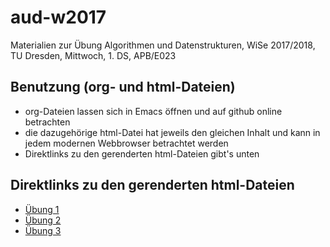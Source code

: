 # aud-w2017
Materialien zur Übung Algorithmen und Datenstrukturen, WiSe 2017/2018, TU Dresden, Mittwoch, 1. DS, APB/E023

## Benutzung (org- und html-Dateien)
* org-Dateien lassen sich in Emacs öffnen und auf github online betrachten
* die dazugehörige html-Datei hat jeweils den gleichen Inhalt und kann in jedem modernen Webbrowser betrachtet werden
* Direktlinks zu den gerenderten html-Dateien gibt's unten

## Direktlinks zu den gerenderten html-Dateien
* [Übung 1](http://htmlpreview.github.io/?https://github.com/denki/aud-w2017/blob/master/tut01/sol01.html)
* [Übung 2](http://htmlpreview.github.io/?https://github.com/denki/aud-w2017/blob/master/tut02/sol02.html)
* [Übung 3](http://htmlpreview.github.io/?https://github.com/denki/aud-w2017/blob/master/tut03/sol03.html)
